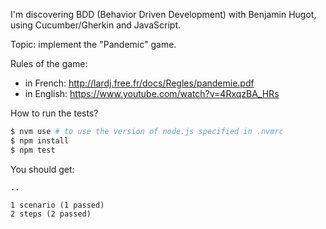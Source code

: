 I'm discovering BDD (Behavior Driven Development) with Benjamin Hugot, using Cucumber/Gherkin and JavaScript.

Topic: implement the "Pandemic" game.

Rules of the game:

- in French: http://lardj.free.fr/docs/Regles/pandemie.pdf
- in English: https://www.youtube.com/watch?v=4RxqzBA_HRs

How to run the tests?

```sh
$ nvm use # to use the version of node.js specified in .nvmrc
$ npm install
$ npm test
```

You should get:

```
..

1 scenario (1 passed)
2 steps (2 passed)
```

